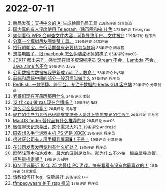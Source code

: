 # 2022-07-11

1. [新品发布：支持中文的 AI 生成绘画作品工具](https://www.v2ex.com/t/865457) `218条评论` `分享创造`
1. [国内真的有人深度使用 Telegram（除币圈和搞 H 色](https://www.v2ex.com/t/865378) `172条评论` `Telegram`
1. [如何看待 WPS 会审查文件内容，可能导致用户、文件被封](https://www.v2ex.com/t/865365) `119条评论` `程序员`
1. [分享一个模拟朋友圈集赞工具。](https://www.v2ex.com/t/865375) `110条评论` `分享创造`
1. [招行朝朝宝、交行活期盈有必要转为存款吗](https://www.v2ex.com/t/865361) `88条评论` `问与答`
1. [想换电脑了，旧 macbook 怎么伪装成坏掉的样子](https://www.v2ex.com/t/865354) `83条评论` `macOS`
1. [JDK17 都出来了，感觉现在很多资深程序员 Stream 不会， Lambda 不会， Java .time 包不会](https://www.v2ex.com/t/865425) `59条评论` `Java`
1. [公司数据库数据被我更新成 null 了，救命！](https://www.v2ex.com/t/865464) `58条评论` `MySQL`
1. [前端和后端中间的部分一般习惯叫做什么](https://www.v2ex.com/t/865407) `57条评论` `程序员`
1. [RedFish: 一款便捷、跨平台、专注于数据的 Redis GUI 客户端](https://www.v2ex.com/t/865341) `29条评论` `分享创造`
1. [老哥们现在写简历都用什么](https://www.v2ex.com/t/865423) `24条评论` `求职`
1. [12 代 cpu 做 nas 现在合适吗？](https://www.v2ex.com/t/865467) `20条评论` `NAS`
1. [怎么买金条划算？](https://www.v2ex.com/t/865437) `20条评论` `问与答`
1. [现在的生产力是否已经能够支持全人类过上物质充足的生活？](https://www.v2ex.com/t/865415) `20条评论` `问与答`
1. [MacOS finder 替代品有什么推荐的吗](https://www.v2ex.com/t/865346) `20条评论` `macOS`
1. [微信聊天记录导出，这个需求大吗？](https://www.v2ex.com/t/865510) `19条评论` `Android`
1. [码农想入手个游戏主机 PS 还是 XBOX](https://www.v2ex.com/t/865505) `19条评论` `程序员`
1. [很讨厌公司有人用手摸我屏幕🖥！于是！](https://www.v2ex.com/t/865410) `19条评论` `分享创造`
1. [在公司发表发明专利有什么好处？](https://www.v2ex.com/t/865386) `19条评论` `程序员`
1. [既然轻薄本和游戏本，最大的区别是散热，那为什么不外接一根金属导热管，把热量排走呢？](https://www.v2ex.com/t/865364) `19条评论` `硬件`
1. [IGN 评选最近 10 年 25 大最佳 PC 游戏，快来看看有没有你最喜欢的！](https://www.v2ex.com/t/865475) `18条评论` `分享发现`
1. [请教如何打 log，性能最好](https://www.v2ex.com/t/865470) `18条评论` `C++`
1. [ffmpeg.wasm 关于 rtsp 推流](https://www.v2ex.com/t/865431) `17条评论` `程序员`
